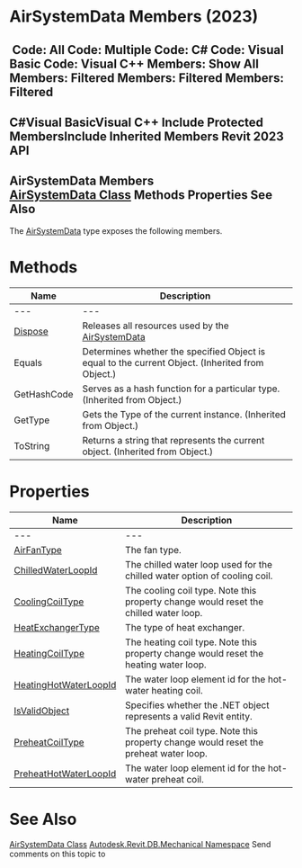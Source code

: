 # AirSystemData Members (2023)

﻿
 Code: All Code: Multiple Code: C# Code: Visual Basic Code: Visual C++  Members: Show All Members: Filtered Members: Filtered Members: Filtered   
---  
C#Visual BasicVisual C++
Include Protected MembersInclude Inherited Members
Revit 2023 API  
---  
AirSystemData Members  
[AirSystemData Class](4a7c39a1-cd35-4828-97b7-f70cbd3fdab8.md "AirSystemData Class") Methods Properties See Also  
---  
The [AirSystemData](4a7c39a1-cd35-4828-97b7-f70cbd3fdab8.md "AirSystemData Class") type exposes the following members.
# Methods
| Name | Description |
| --- | --- |
| --- | --- | --- |
| [Dispose](8181a1f7-4dc8-91a8-6290-afea467bdce3.md "Dispose Method") | Releases all resources used by the [AirSystemData](4a7c39a1-cd35-4828-97b7-f70cbd3fdab8.md "AirSystemData Class") |
| Equals | Determines whether the specified Object is equal to the current Object. (Inherited from Object.) |
| GetHashCode | Serves as a hash function for a particular type.  (Inherited from Object.) |
| GetType | Gets the Type of the current instance. (Inherited from Object.) |
| ToString | Returns a string that represents the current object. (Inherited from Object.) |

# Properties
| Name | Description |
| --- | --- |
| --- | --- | --- |
| [AirFanType](1fef24a6-6891-d294-fdea-f2a38a6890e6.md "AirFanType Property") | The fan type. |
| [ChilledWaterLoopId](d26b6b0b-a01e-5da8-f462-0617cfd7ee28.md "ChilledWaterLoopId Property") | The chilled water loop used for the chilled water option of cooling coil. |
| [CoolingCoilType](24a82961-4f54-b21a-d120-46b7d1d3095e.md "CoolingCoilType Property") | The cooling coil type. Note this property change would reset the chilled water loop. |
| [HeatExchangerType](874babfb-844a-72de-95cb-102f5f69a2d2.md "HeatExchangerType Property") | The type of heat exchanger. |
| [HeatingCoilType](88cb5514-1aa3-4501-40fe-412e7db40848.md "HeatingCoilType Property") | The heating coil type. Note this property change would reset the heating water loop. |
| [HeatingHotWaterLoopId](5271439e-4ff2-11ba-d5b8-9ec0e0621963.md "HeatingHotWaterLoopId Property") | The water loop element id for the hot-water heating coil. |
| [IsValidObject](0dbea7ba-2e36-06f6-bdf6-27da88b8b2dd.md "IsValidObject Property") | Specifies whether the .NET object represents a valid Revit entity. |
| [PreheatCoilType](1b1127c1-56aa-6338-c532-40904b878fd6.md "PreheatCoilType Property") | The preheat coil type. Note this property change would reset the preheat water loop. |
| [PreheatHotWaterLoopId](402223f4-7f05-ce66-bed6-94821f07b7e5.md "PreheatHotWaterLoopId Property") | The water loop element id for the hot-water preheat coil. |

# See Also
[AirSystemData Class](4a7c39a1-cd35-4828-97b7-f70cbd3fdab8.md "AirSystemData Class")
[Autodesk.Revit.DB.Mechanical Namespace](0eafd899-5912-56fd-94b1-d286156e26fc.md "Autodesk.Revit.DB.Mechanical Namespace")
Send comments on this topic to 